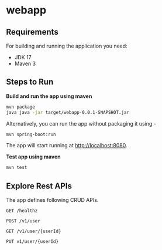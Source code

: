 # webapp

## Requirements

For building and running the application you need:

- JDK 17
- Maven 3

## Steps to Run


**Build and run the app using maven**

```bash
mvn package
java java -jar target/webapp-0.0.1-SNAPSHOT.jar
```

Alternatively, you can run the app without packaging it using -

```bash
mvn spring-boot:run
```

The app will start running at <http://localhost:8080>.

**Test app using maven**

```bash
mvn test
```


## Explore Rest APIs

The app defines following CRUD APIs.


    GET /healthz
    
    POST /v1/user
    
    GET /v1/user/{userId}
    
    PUT v1/user/{userId}


